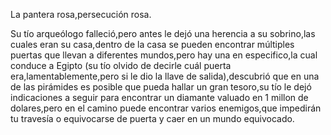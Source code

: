 La pantera rosa,persecución rosa.

Su tío arqueólogo falleció,pero antes le dejó una herencia a su sobrino,las cuales eran su casa,dentro de la casa se pueden encontrar múltiples puertas que llevan a diferentes mundos,pero hay una en especifico,la cual conduce a Egipto (su tío olvido de decirle cuál puerta era,lamentablemente,pero si le dio la llave de salida),descubrió que en una de las pirámides es posible que pueda hallar un gran tesoro,su tío le dejó indicaciones a seguir para encontrar un diamante valuado en 1 millon de dolares,pero en el camino puede encontrar varios enemigos,que impedirán tu travesía o equivocarse de puerta y caer en un mundo equivocado.
